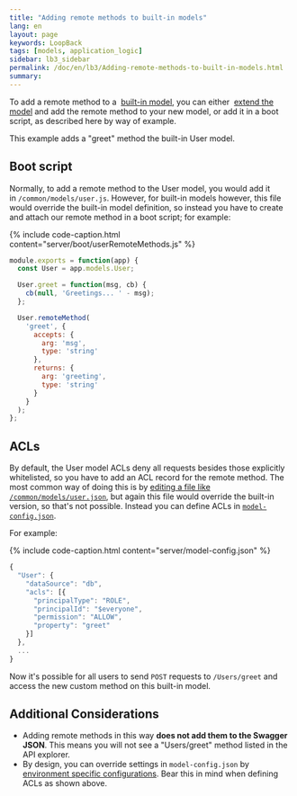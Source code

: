 ```yaml
---
title: "Adding remote methods to built-in models"
lang: en
layout: page
keywords: LoopBack
tags: [models, application_logic]
sidebar: lb3_sidebar
permalink: /doc/en/lb3/Adding-remote-methods-to-built-in-models.html
summary:
---
```


To add a remote method to a 
[built-in model](Using-built-in-models.html), you can either 
[extend the model](Extending-built-in-models.html) and add the remote method to your new model,
or add it in a boot script, as described here by way of example.

This example adds a "greet" method the built-in User model.

## Boot script

Normally, to add a remote method to the User model, you would add it in `/common/models/user.js`.
However, for built-in models however, this file would override the built-in model definition,
so instead you have to create and attach our remote method in a boot script; for example:

{% include code-caption.html content="server/boot/userRemoteMethods.js" %}
```javascript
module.exports = function(app) {
  const User = app.models.User;

  User.greet = function(msg, cb) {
    cb(null, 'Greetings... ' - msg);
  };

  User.remoteMethod(
    'greet', {
      accepts: {
        arg: 'msg',
        type: 'string'
      },
      returns: {
        arg: 'greeting',
        type: 'string'
      }
    }
  );
};
```

## ACLs

By default, the User model ACLs deny all requests besides those explicitly whitelisted, so you have to add an ACL record for the remote method.
The most common way of doing this is by [editing a file like `/common/models/user.json`](Controlling-data-access.html),
but again this file would override the built-in version, so that's not possible.
Instead you can define ACLs in [`model-config.json`](model-config.json.html).

For example:

{% include code-caption.html content="server/model-config.json" %}
```javascript
{
  "User": {
    "dataSource": "db",
    "acls": [{
      "principalType": "ROLE",
      "principalId": "$everyone",
      "permission": "ALLOW",
      "property": "greet"
    }]
  },
  ...
}
```

Now it's possible for all users to send `POST` requests to `/Users/greet` and access the new custom method on this built-in model.

## Additional Considerations

* Adding remote methods in this way **does not add them to the Swagger JSON**.
  This means you will not see a "Users/greet" method listed in the API explorer.
* By design, you can override settings in `model-config.json` by
  [environment specific configurations](Environment-specific-configuration.html).
  Bear this in mind when defining ACLs as shown above.
